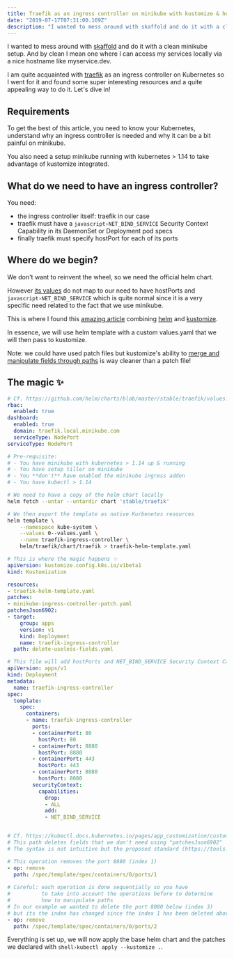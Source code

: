 ```yaml
---
title: Traefik as an ingress controller on minikube with kustomize & helm
date: "2019-07-17T07:31:00.169Z"
description: "I wanted to mess around with skaffold and do it with a clean minikube setup. And by clean I mean one where I can access my services locally via a nice hostname like myservice.dev. I am quite…"
---
```


I wanted to mess around with [skaffold](https://skaffold.dev/) and do it with a clean minikube setup. And by clean I mean one where I can access my services locally via a nice hostname like myservice.dev.

I am quite acquainted with [traefik](https://containo.us/traefik/) as an ingress controller on Kubernetes so I went for it and found some super interesting resources and a quite appealing way to do it. Let's dive in!

## Requirements

To get the best of this article, you need to know your Kubernetes, understand why an ingress controller is needed and why it can be a bit painful on minikube.

You also need a setup minikube running with kubernetes > 1.14 to take advantage of kustomize integrated.

## What do we need to have an ingress controller?

You need:

- the ingress controller itself: traefik in our case
- traefik must have a `javascript›NET_BIND_SERVICE` Security Context Capability in its DaemonSet or Deployment pod specs
- finally traefik must specify hostPort for each of its ports

## Where do we begin?

We don't want to reinvent the wheel, so we need the official helm chart.

However [its values](https://github.com/helm/charts/blob/master/stable/traefik/values.yaml) do not map to our need to have hostPorts and `javascript›NET_BIND_SERVICE` which is quite normal since it is a very specific need related to the fact that we use minikube.

This is where I found this [amazing article](https://testingclouds.wordpress.com/2018/07/20/844/) combining [helm](https://helm.sh/) and [kustomize](https://kustomize.io/).

In essence, we will use helm template with a custom values.yaml that we will then pass to kustomize.

Note: we could have used patch files but kustomize's ability to [merge and manipulate fields through paths](https://kubectl.docs.kubernetes.io/pages/app_customization/customizing_arbitrary_fields.html) is way cleaner than a patch file!

## The magic ✨

```yaml:title=values.yaml  {numberLines: true}
# Cf. https://github.com/helm/charts/blob/master/stable/traefik/values.yaml
rbac:
  enabled: true
dashboard:
  enabled: true
  domain: traefik.local.minikube.com
  serviceType: NodePort
serviceType: NodePort
```

```shell:title=helm-template-to-native-k8s-resource.sh  {numberLines: true}
# Pre-requisite:
# - You have minikube with kubernetes > 1.14 up & running
# - You have setup tiller on minikube
# - You **don't** have enabled the minikube ingress addon
# - You have kubectl > 1.14

# We need to have a copy of the helm chart locally
helm fetch --untar --untardir chart 'stable/traefik'

# We then export the template as native Kurbenetes resources
helm template \
    --namespace kube-system \
    --values 0--values.yaml \
    --name traefik-ingress-controller \
    helm/traefik/chart/traefik > traefik-helm-template.yaml
```
```yaml:title=kustomization.yaml {numberLines: true}
# This is where the magic happens ✨
apiVersion: kustomize.config.k8s.io/v1beta1
kind: Kustomization

resources:
- traefik-helm-template.yaml
patches:
- minikube-ingress-controller-patch.yaml
patchesJson6902:
- target:
    group: apps
    version: v1
    kind: Deployment
    name: traefik-ingress-controller
  path: delete-useless-fields.yaml
```

```yaml:title=minikube-ingress-controller-patch.yaml {numberLines: true}
# This file will add hostPorts and NET_BIND_SERVICE Security Context Capability
apiVersion: apps/v1
kind: Deployment
metadata:
  name: traefik-ingress-controller
spec:
  template:
    spec:
      containers:
      - name: traefik-ingress-controller
        ports:
        - containerPort: 80
          hostPort: 80
        - containerPort: 8880
          hostPort: 8880
        - containerPort: 443
          hostPort: 443
        - containerPort: 8080
          hostPort: 8080
        securityContext:
          capabilities:
            drop:
            - ALL
            add:
            - NET_BIND_SERVICE
```

```yaml:title=delete-useless-fields.yaml {numberLines: true}

# Cf. https://kubectl.docs.kubernetes.io/pages/app_customization/customizing_arbitrary_fields.html
# This path deletes fields that we don't need using "patchesJson6902"
# The syntax is not intuitive but the proposed standard (https://tools.ietf.org/html/rfc6902) is enough to get things done

# This operation removes the port 8880 (index 1)
- op: remove
  path: /spec/template/spec/containers/0/ports/1
  
# Careful: each operation is done sequentially so you have
#          to take into account the operations before to determine
#          how to manipulate paths
# In our example we wanted to delete the port 8080 below (index 3)
# but its the index has changed since the index 1 has been deleted above
- op: remove
  path: /spec/template/spec/containers/0/ports/2
```

Everything is set up, we will now apply the base helm chart and the patches we declared with `shell›kubectl apply --kustomize .`.
